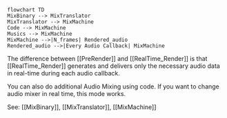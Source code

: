 ```mermaid
flowchart TD
MixBinary --> MixTranslator
MixTranslator --> MixMachine
Code --> MixMachine
Musics --> MixMachine
MixMachine -->|N_frames| Rendered_audio
Rendered_audio -->|Every Audio Callback| MixMachine
```

The difference between [[PreRender]] and [[RealTime_Render]] is that [[RealTime_Render]] generates and delivers only the necessary audio data in real-time during each audio callback.

You can also do additional Audio Mixing using code. If you want to change audio mixer in real time, this mode works.

See: [[MixBinary]], [[MixTranslator]], [[MixMachine]]
